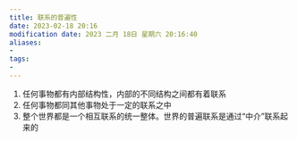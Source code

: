 ```yaml
---
title: 联系的普遍性
date: 2023-02-18 20:16
modification date: 2023 二月 18日 星期六 20:16:40
aliases: 
- 
tags: 
- 
---
```


1. 任何事物都有内部结构性，内部的不同结构之间都有着联系
2. 任何事物都同其他事物处于一定的联系之中
3. 整个世界都是一个相互联系的统一整体。世界的普遍联系是通过“中介”联系起来的
